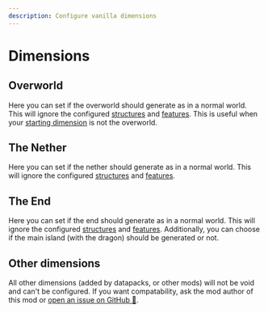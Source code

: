 ```yaml
---
description: Configure vanilla dimensions
---
```


# Dimensions
## Overworld
Here you can set if the overworld should generate as in a normal world. This will ignore the configured 
[structures](structures.md#generating-structures) and [features](structures.md#generating-features). This is useful when
your [starting dimension](spawn.md#dimension) is not the overworld.

## The Nether
Here you can set if the nether should generate as in a normal world. This will ignore the configured 
[structures](structures.md#generating-structures) and [features](structures.md#generating-features).

## The End
Here you can set if the end should generate as in a normal world. This will ignore the configured 
[structures](structures.md#generating-structures) and [features](structures.md#generating-features). Additionally, you
can choose if the main island (with the dragon) should be generated or not.

## Other dimensions
All other dimensions (added by datapacks, or other mods) will not be void and can't be configured. If you want
compatability, ask the mod author of this mod or [open an issue on GitHub 🔗](https://github.com/ChaoticTrials/SkyblockBuilder/issues/new?assignees=MelanX&labels=enhancement&template=feature_request.md&title=).